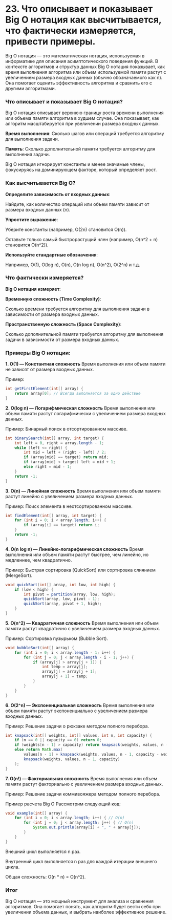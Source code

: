 # 23. Что описывает и показывает Big O нотация как высчитывается, что фактически измеряется, привести примеры.

Big O нотация — это математическая нотация, используемая в информатике для описания асимптотического поведения функций. В контексте алгоритмов и структур данных Big O нотация показывает, как время выполнения алгоритма или объем используемой памяти растут с увеличением размера входных данных (обычно обозначаемого как n). Она помогает оценить эффективность алгоритма и сравнить его с другими алгоритмами.

### Что описывает и показывает Big O нотация?
Big O нотация описывает верхнюю границу роста времени выполнения или объема памяти алгоритма в худшем случае. Она показывает, как алгоритм масштабируется при увеличении размера входных данных.

**Время выполнения**: Сколько шагов или операций требуется алгоритму для выполнения задачи.

**Память**: Сколько дополнительной памяти требуется алгоритму для выполнения задачи.

Big O нотация игнорирует константы и менее значимые члены, фокусируясь на доминирующем факторе, который определяет рост.

### Как высчитывается Big O?
**Определите зависимость от входных данных**:

Найдите, как количество операций или объем памяти зависит от размера входных данных (n).

**Упростите выражение**:

Уберите константы (например, O(2n) становится O(n)).

Оставьте только самый быстрорастущий член (например, O(n^2 + n) становится O(n^2)).

**Используйте стандартные обозначения**:

Например, O(1), O(log n), O(n), O(n log n), O(n^2), O(2^n) и т.д.

### Что фактически измеряется?
**Big O нотация измеряет**:

**Временную сложность (Time Complexity)**:

Сколько времени требуется алгоритму для выполнения задачи в зависимости от размера входных данных.

**Пространственную сложность (Space Complexity)**:

Сколько дополнительной памяти требуется алгоритму для выполнения задачи в зависимости от размера входных данных.

### Примеры Big O нотации:

**1. O(1) — Константная сложность**
Время выполнения или объем памяти не зависят от размера входных данных.

Пример:

```java
int getFirstElement(int[] array) {
    return array[0]; // Всегда выполняется за одно действие
}
```
**2. O(log n) — Логарифмическая сложность**
Время выполнения или объем памяти растут логарифмически с увеличением размера входных данных.

Пример: Бинарный поиск в отсортированном массиве.

```java
int binarySearch(int[] array, int target) {
    int left = 0, right = array.length - 1;
    while (left <= right) {
        int mid = left + (right - left) / 2;
        if (array[mid] == target) return mid;
        if (array[mid] < target) left = mid + 1;
        else right = mid - 1;
    }
    return -1;
}
```
**3. O(n) — Линейная сложность**
Время выполнения или объем памяти растут линейно с увеличением размера входных данных.

Пример: Поиск элемента в неотсортированном массиве.

```java
int findElement(int[] array, int target) {
    for (int i = 0; i < array.length; i++) {
        if (array[i] == target) return i;
    }
    return -1;
}
```
**4. O(n log n) — Линейно-логарифмическая сложность**
Время выполнения или объем памяти растут быстрее, чем линейно, но медленнее, чем квадратично.

Пример: Быстрая сортировка (QuickSort) или сортировка слиянием (MergeSort).

```java
void quickSort(int[] array, int low, int high) {
    if (low < high) {
        int pivot = partition(array, low, high);
        quickSort(array, low, pivot - 1);
        quickSort(array, pivot + 1, high);
    }
}
```
**5. O(n^2) — Квадратичная сложность**
Время выполнения или объем памяти растут квадратично с увеличением размера входных данных.

Пример: Сортировка пузырьком (Bubble Sort).

```java
void bubbleSort(int[] array) {
    for (int i = 0; i < array.length - 1; i++) {
        for (int j = 0; j < array.length - i - 1; j++) {
            if (array[j] > array[j + 1]) {
                int temp = array[j];
                array[j] = array[j + 1];
                array[j + 1] = temp;
            }
        }
    }
}
```
**6. O(2^n) — Экспоненциальная сложность**
Время выполнения или объем памяти растут экспоненциально с увеличением размера входных данных.

Пример: Решение задачи о рюкзаке методом полного перебора.

```java
int knapsack(int[] weights, int[] values, int n, int capacity) {
    if (n == 0 || capacity == 0) return 0;
    if (weights[n - 1] > capacity) return knapsack(weights, values, n - 1, capacity);
    else return Math.max(
        values[n - 1] + knapsack(weights, values, n - 1, capacity - weights[n - 1]),
        knapsack(weights, values, n - 1, capacity)
    );
}
```
**7. O(n!) — Факториальная сложность**
Время выполнения или объем памяти растут факториально с увеличением размера входных данных.

Пример: Решение задачи коммивояжера методом полного перебора.

Пример расчета Big O
Рассмотрим следующий код:

```java
void example(int[] array) {
    for (int i = 0; i < array.length; i++) { // O(n)
        for (int j = 0; j < array.length; j++) { // O(n)
            System.out.println(array[i] + ", " + array[j]);
        }
    }
}
```
Внешний цикл выполняется n раз.

Внутренний цикл выполняется n раз для каждой итерации внешнего цикла.

Общая сложность: O(n * n) = O(n^2).

### Итог
Big O нотация — это мощный инструмент для анализа и сравнения алгоритмов. Она помогает понять, как алгоритм будет вести себя при увеличении объема данных, и выбрать наиболее эффективное решение.
